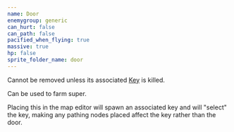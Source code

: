 ```yaml
---
name: Door
enemygroup: generic
can_hurt: false
can_path: false
pacified_when_flying: true
massive: true
hp: false
sprite_folder_name: door
---
```


Cannot be removed unless its associated [Key](#enemy-key-for-door) is killed.

Can be used to farm super.

Placing this in the map editor will spawn an associated key and will "select" the key, making any pathing nodes placed affect the key rather than the door.
